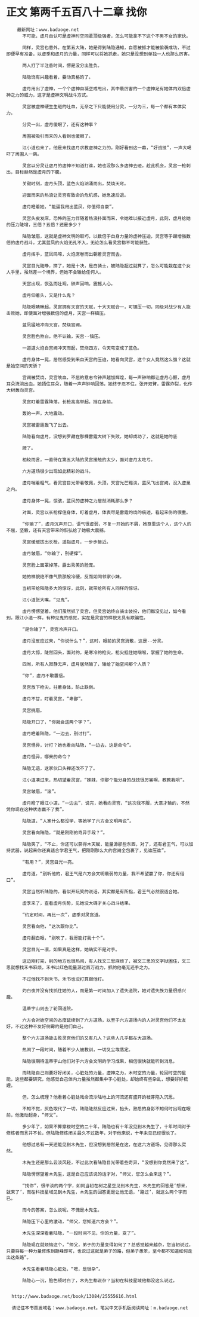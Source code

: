 # 正文 第两千五百八十二章 找你
        最新网址：www.badaoge.net
          不可能，虚月自认可是虚神时空同辈顶级强者，怎么可能拿不下这个不男不女的家伙。
      
          同样，灵宫也意外，在第五大陆，她是得到陆隐通知，自愿被抓才能被偷袭成功，不过即便早有准备，以虚季和虚月的力量，同样可以将她抓走，她只是没想到单独一人也那么厉害。
      
          两人打了半注香时间，愣是没分出胜负。
      
          陆隐饶有兴趣看着，要动真格的了。
      
          虚月用出了虚神，一个个虚神自凝空戒甩出，其中最厉害的一个虚神足有她体内双倍虚神之力的威力，这才是虚神文明战斗方式。
      
          灵宫被虚神硬生生砸的吐血，无奈之下只能使用分灵，一分为三，每一个都有本体实力。
      
          分灵一出，虚月傻眼了，还有这种事？
      
          周围被吸引而来的人看到也傻眼了。
      
          江小道也来了，他是来找虚月求教虚神之力的，刚好看到这一幕，“好战技”，一声大喝吓了周围人一跳。
      
          灵宫以分灵让虚月的虚神不知道打谁，她也没那么多虚神去砸，趁此机会，灵宫一枪刺出，目标赫然是虚月的下腹。
      
          关键时刻，虚月头顶，蓝色火焰汹涌而出，焚烧天穹。
      
          迎面而来的热浪让灵宫有致命的危机感，她急速后退。
      
          虚月瞪着她，“能逼我用出蓝凤，你值得自豪”。
      
          灵宫头皮发麻，恐怖的压力伴随着热浪扑面而来，令她难以接近虚月，此刻，虚月给她的压力陡增，三倍？五倍？还是多少？
      
          陆隐皱眉，这就是虚神文明的取巧，以数倍于自身力量的虚神压迫，灵宫等于跟增强数倍的虚月战斗，尤其蓝凤的火焰无孔不入，无论怎么看灵宫都不可能获胜。
      
          虚月挥手，蓝凤鸣啼，火焰席卷而出朝着灵宫而去。
      
          灵宫目光陡睁，拼了，她是十决，是白骑士，被陆隐超过就算了，怎么可能栽在这个女人手里，虽然差一个境界，但她不会输给任何人。
      
          天宫出现，恢弘而壮观，钟声回响，震撼人心。
      
          虚月仰着头，又是什么鬼？
      
          陆隐眼睛眯起，灵宫拥有天宫的天赋，十大天赋合一，可镇压一切，同级对战少有人能击败她，即便面对增强数倍的虚月，天宫一样镇压。
      
          蓝凤猛地冲向天宫，焚烧宫阙。
      
          灵宫脸色煞白，绝不认输，天宫--镇压。
      
          一道道火焰自宫阙冲天而起，焚烧四方，令天穹变成了蓝色。
      
          虚月身体一晃，居然感受到来自天宫的压迫，她看向灵宫，这个女人竟然这么强？这就是始空间的天骄？
      
          宫阙被焚烧，灵宫咳血，不屈的意志令钟声越加辉煌，每一声钟响都让虚月心颤，虚月耳朵流淌出血，她捂住耳朵，随着一声声钟响回荡，她终于忍不住，张开双臂，雷霆炸裂，化作大树轰向灵宫。
      
          灵宫盯着雷霆降落，长枪高高举起，挡在身前。
      
          轰的一声，大地震动。
      
          灵宫被雷霆轰飞了出去。
      
          陆隐看向虚月，没想到罗藏在那棵雷霆大树下失败，她却成功了，这就是她的底
      
          牌了。
      
          相较而言，一直待在第五大陆的灵宫接触的太少，面对虚月太吃亏。
      
          六方道场很少出现如此精彩的战斗。
      
          虚月喘着粗气，看灵宫目光带着敬佩，头顶，天宫光芒黯淡，蓝凤飞出宫阙，没入虚巢之内。
      
          虚月身体一晃，惊骇，蓝凤的虚神之力居然消耗那么多？
      
          对面，灵宫以长枪撑住身体，盯着虚月，体表尽是雷霆灼烧的痕迹，看起来伤的很重。
      
          “你输了”，虚月沉声开口，语气很虚弱，不复一开始的不屑，她尊重这个人，这个人的不屈，坚毅，还有天宫带来的恢弘给了她极大震撼。
      
          灵宫缓缓拔出长枪，遥指虚月，一步步接近。
      
          虚月皱眉，“你输了，别硬撑”。
      
          灵宫脸上面罩掉落，露出秀美的脸庞。
      
          她的样貌绝不像气质那般冷硬，反而如同邻家小妹。
      
          当初带给陆隐多大的惊讶，此刻，就带给所有人同样的惊讶。
      
          江小道张大嘴，“见鬼”。
      
          虚月愣愣望着，他们虽然抓了灵宫，但灵宫始终白骑士装扮，他们都没见过，如今看到，跟江小道一样，有种见鬼的感觉，实在是灵宫的样貌太具有欺骗性。
      
          “是你输了”，灵宫冷声开口。
      
          虚月没反应过来，“你说什么？”，这时，眼前的灵宫消散，这是--分灵。
      
          虚月大惊，陡然回头，面对的，是寒冷的枪尖，枪尖抵住她咽喉，掌握了她的生命。
      
          四周，所有人寂静无声，虚月居然输了，输给了始空间那个人质？
      
          “你”，虚月不敢置信。
      
          灵宫放下枪尖，拄着身体，防止跌倒。
      
          虚月不甘，盯着灵宫，“卑鄙”。
      
          灵宫挑眉。
      
          陆隐开口了，“你就会这两个字？”。
      
          虚月瞪着陆隐，“一边去，别讨打”。
      
          灵宫怪异，讨打？她也看向陆隐，“一边去，这是命令”。
      
          虚月怪异，哪来的命令？
      
          陆隐无语，这家伙口头禅还改不了了。
      
          江小道凑过来，热切望着灵宫，“妹妹，你那个能分身的战技很厉害啊，教教我呗”。
      
          灵宫皱眉，“滚”。
      
          虚月瞪了眼江小道，“一边去”，说完，她看向灵宫，“这次我不服，大意才输的，不然凭你现在这种状态赢不了我”。
      
          陆隐道，“人家什么都没学，等她学了六方会文明再说”。
      
          灵宫看向陆隐，“就是刚刚的奇异手段？”。
      
          陆隐笑了，“不止，你还可以获得木天赋，能量源那些东西，对了，还有君王气，可以加持武器，说起来你还真适合学君王气，把刚刚那么大的宫阙全包裹了，见谁压谁”。
      
          “有用？”，灵宫目光一亮。
      
          虚月道，“别听他的，君王气是六方会文明最弱的力量，我不希望赢了你，你还有借口”。
      
          灵宫当然听陆隐的，看似开玩笑的说话，其实都是有所指，君王气必然很适合她。
      
          虚季来了，查看虚月伤势，见她没大碍才关心战斗结果。
      
          “约定时间，再比一次”，虚季对灵宫道。
      
          灵宫看向他，“这次跟你比”。
      
          虚月翻白眼，“别吹了，我哥能打我十个”。
      
          灵宫目光一凛，如果真是这样，她确实不是对手。
      
          这边刚打完，别的地方也很热闹，有人找文三思麻烦了，被文三思的文字狱困住，文三思就想找禾书麻烦，禾书以红色能量源过百万战力，抓的他毫无还手之力。
      
          不过他找不到禾书，禾书也没打算跟他打。
      
          灼白夜并没有找抓住她的人，而是第一时间加入了遗失道院，她对遗失族力量很感兴趣。
      
          温蒂宇山则去了轮回道院。
      
          六方会对始空间的态度延续到了六方道场，以至于六方道场内的人对灵宫他们不太友好，不过这种不友好倒霉的是他们自己。
      
          整个六方道场能击败灵宫他们的又有几人？这些人几乎都在大道场。
      
          热闹了一段时间，随着不少人被教训，一切又尘埃落定。
      
          陆隐很期待温蒂宇山他们对于六方会文明的学习成果，相信很快就能听到消息。
      
          而陆隐自己则要好好闭关，心脏处的力量，虚神之力，木时空的力量，轮回时空的星能，这些都要研究，他感觉自己体内力量虽然都集中于心脏处，却始终有些杂乱，想要好好梳理。
      
          但，怎么梳理？他看着心脏处戏命流沙陆地上的河流还有盛开的枝芽陷入沉思。
      
          不知不觉，灰色取代了一切，陆隐陡然反应过来，抬头，熟悉的身影不知何时出现在眼前，他激动起身，“师父”。
      
          多少年了，如果不算穿梭时空的二十年，陆隐也有十年没见到木先生了，十年时间对于修炼者而言并不长，但陆隐修炼闭关最久不过数年，对于他来说，十年未见已经很长了。
      
          他想过总有一天还能见到木先生，但没想到居然是在这，在这六方道场，见得那么突然。
      
          木先生还是那么云淡风轻，不过此次看陆隐目光带着些奇异，“没想到你竟然来了这”。
      
          陆隐愣愣望着木先生，这是自己应该说的话才对，“师父，您怎么会来这？”。
      
          “找你”，很平淡的两个字，如同当初在树之星空见到木先生，木先生的回答是‘想来，就来了’，而在科技星域见到木先生，木先生的回答更是让他无语，‘路过’，就这么两个字而已。
      
          而今的答案，怎么说呢，不愧是木先生。
      
          陆隐压下心里的激动，“师父，您知道六方会？”。
      
          木先生深深看着陆隐，“一段时间不见，你的力量，变了”。
      
          陆隐现在就烦恼这个，“师父，弟子的力量变得如何了？总感觉越来越杂，您当初说过，只要将每一种力量修炼到巅峰即可，也说过这就是弟子的路，但弟子愚笨，至今都不知道如何走出这条路”。
      
          木先生看着陆隐心脏处，“嗯，是很杂”。
      
          陆隐心一沉，脸色顿时白了，木先生都说杂？当初在科技星域他都没这么说过。
      
      
      http://www.badaoge.net/book/13084/25555616.html
      
      请记住本书首发域名：www.badaoge.net。笔尖中文手机版阅读网址：m.badaoge.net